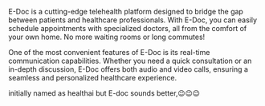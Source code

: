E-Doc is a cutting-edge telehealth platform designed to bridge the gap between patients and healthcare professionals. With E-Doc, you can easily schedule appointments with specialized doctors, all from the comfort of your own home. No more waiting rooms or long commutes!

One of the most convenient features of E-Doc is its real-time communication capabilities. Whether you need a quick consultation or an in-depth discussion, E-Doc offers both audio and video calls, ensuring a seamless and personalized healthcare experience.



initially named as healthai but E-doc sounds better,😉😉😉